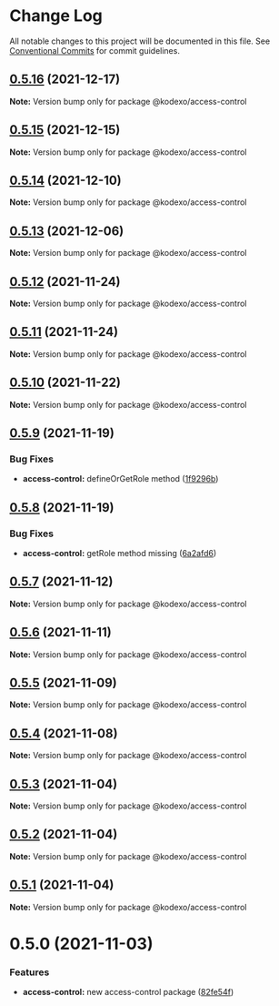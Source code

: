 # Change Log

All notable changes to this project will be documented in this file.
See [Conventional Commits](https://conventionalcommits.org) for commit guidelines.

## [0.5.16](https://github.com/Uminily/kodexo/compare/@kodexo/access-control@0.5.15...@kodexo/access-control@0.5.16) (2021-12-17)

**Note:** Version bump only for package @kodexo/access-control





## [0.5.15](https://github.com/Uminily/kodexo/compare/@kodexo/access-control@0.5.14...@kodexo/access-control@0.5.15) (2021-12-15)

**Note:** Version bump only for package @kodexo/access-control





## [0.5.14](https://github.com/Uminily/kodexo/compare/@kodexo/access-control@0.5.13...@kodexo/access-control@0.5.14) (2021-12-10)

**Note:** Version bump only for package @kodexo/access-control





## [0.5.13](https://github.com/Uminily/kodexo/compare/@kodexo/access-control@0.5.12...@kodexo/access-control@0.5.13) (2021-12-06)

**Note:** Version bump only for package @kodexo/access-control





## [0.5.12](https://github.com/Uminily/kodexo/compare/@kodexo/access-control@0.5.11...@kodexo/access-control@0.5.12) (2021-11-24)

**Note:** Version bump only for package @kodexo/access-control





## [0.5.11](https://github.com/Uminily/kodexo/compare/@kodexo/access-control@0.5.10...@kodexo/access-control@0.5.11) (2021-11-24)

**Note:** Version bump only for package @kodexo/access-control





## [0.5.10](https://github.com/Uminily/kodexo/compare/@kodexo/access-control@0.5.9...@kodexo/access-control@0.5.10) (2021-11-22)

**Note:** Version bump only for package @kodexo/access-control





## [0.5.9](https://github.com/Uminily/kodexo/compare/@kodexo/access-control@0.5.8...@kodexo/access-control@0.5.9) (2021-11-19)


### Bug Fixes

* **access-control:** defineOrGetRole method ([1f9296b](https://github.com/Uminily/kodexo/commit/1f9296bbee99e9183b2ee43786dfda06c8b25925))





## [0.5.8](https://github.com/Uminily/kodexo/compare/@kodexo/access-control@0.5.7...@kodexo/access-control@0.5.8) (2021-11-19)


### Bug Fixes

* **access-control:** getRole method missing ([6a2afd6](https://github.com/Uminily/kodexo/commit/6a2afd61b34e8f74fba7e306923ce92469807b08))





## [0.5.7](https://github.com/Uminily/kodexo/compare/@kodexo/access-control@0.5.6...@kodexo/access-control@0.5.7) (2021-11-12)

**Note:** Version bump only for package @kodexo/access-control





## [0.5.6](https://github.com/Uminily/kodexo/compare/@kodexo/access-control@0.5.5...@kodexo/access-control@0.5.6) (2021-11-11)

**Note:** Version bump only for package @kodexo/access-control





## [0.5.5](https://github.com/Uminily/kodexo/compare/@kodexo/access-control@0.5.4...@kodexo/access-control@0.5.5) (2021-11-09)

**Note:** Version bump only for package @kodexo/access-control





## [0.5.4](https://github.com/Uminily/kodexo/compare/@kodexo/access-control@0.5.3...@kodexo/access-control@0.5.4) (2021-11-08)

**Note:** Version bump only for package @kodexo/access-control





## [0.5.3](https://github.com/Uminily/kodexo/compare/@kodexo/access-control@0.5.2...@kodexo/access-control@0.5.3) (2021-11-04)

**Note:** Version bump only for package @kodexo/access-control





## [0.5.2](https://github.com/Uminily/kodexo/compare/@kodexo/access-control@0.5.1...@kodexo/access-control@0.5.2) (2021-11-04)

**Note:** Version bump only for package @kodexo/access-control





## [0.5.1](https://github.com/Uminily/kodexo/compare/@kodexo/access-control@0.5.0...@kodexo/access-control@0.5.1) (2021-11-04)

**Note:** Version bump only for package @kodexo/access-control





# 0.5.0 (2021-11-03)


### Features

* **access-control:** new access-control package ([82fe54f](https://github.com/Uminily/kodexo/commit/82fe54f9e61c80dba9d90d0a351376d95f7f0dcf))
